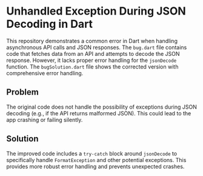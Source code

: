 # Unhandled Exception During JSON Decoding in Dart

This repository demonstrates a common error in Dart when handling asynchronous API calls and JSON responses. The `bug.dart` file contains code that fetches data from an API and attempts to decode the JSON response.  However, it lacks proper error handling for the `jsonDecode` function.  The `bugSolution.dart` file shows the corrected version with comprehensive error handling.

## Problem

The original code does not handle the possibility of exceptions during JSON decoding (e.g., if the API returns malformed JSON). This could lead to the app crashing or failing silently.

## Solution

The improved code includes a `try-catch` block around `jsonDecode` to specifically handle `FormatException` and other potential exceptions. This provides more robust error handling and prevents unexpected crashes.